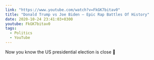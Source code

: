 ```yaml
---
link: "https://www.youtube.com/watch?v=FkGK7bitav0"
title: "Donald Trump vs Joe Biden — Epic Rap Battles Of History"
date: 2020-10-24 23:41:03+0300
youtube: FkGK7bitav0
tags:
  - Politics
  - YouTube
---
```


Now you know the US presidential election is close 🤡
